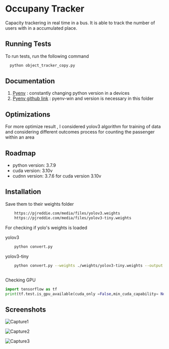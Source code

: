 
# Occupany Tracker
Capacity trackering in real time in a bus. It is able to track the number of users with in a accumulated place.


## Running Tests

To run tests, run the following command

```bash
  python object_tracker_copy.py
```


## Documentation

1. [Pyenv](https://k0nze.dev/posts/install-pyenv-venv-vscode/) : constantly changing python version in a  devices
2. [Pyenv github link](https://github.com/pyenv-win/pyenv-win) : pyenv-win and version is necessary in this  folder
## Optimizations
For more optimize result , I considered yolov3 algorithm for training of data and considering different outcomes process for counting the passenger within an area


## Roadmap

- python version: 3.7.9
- cuda version: 3.10v
- cudnn version: 3.7.6 for cuda version 3.10v


## Installation
Save them to their weights folder

```bash
    https://pjreddie.com/media/files/yolov3.weights
    https://pjreddie.com/media/files/yolov3-tiny.weights
```
For checking if yolo's weights is loaded

yolov3
```bash
    python convert.py
```
yolov3-tiny
```bash
    python convert.py --weights ./weights/yolov3-tiny.weights --output ./weights/yolov3-tiny.tf
```
## 

Checking GPU
```python
import tensorflow as tf
print(tf.test.is_gpu_available(cuda_only =False,min_cuda_capability= None))
```


## Screenshots

![Capture1](https://raw.githubusercontent.com/anish9999/Occupancy_Tracker/master/Screenshot/Capture3.png?token=GHSAT0AAAAAAB4OQPJHBMGVWXNPIGGY6AGQY7GCVPQ)

![Capture2](https://raw.githubusercontent.com/anish9999/Occupancy_Tracker/master/Screenshot/Capture1.PNG?token=GHSAT0AAAAAAB4OQPJGSO5LTPNCTG5Q4USCY7GCXGQ)

![Capture3](https://raw.githubusercontent.com/anish9999/Occupancy_Tracker/master/Screenshot/Capture2.png?token=GHSAT0AAAAAAB4OQPJGYBMAQ37ELOVG3BQKY7GCUMA)



